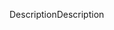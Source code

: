 <span data-ttu-id="4231e-101">Description</span><span class="sxs-lookup"><span data-stu-id="4231e-101">Description</span></span>

